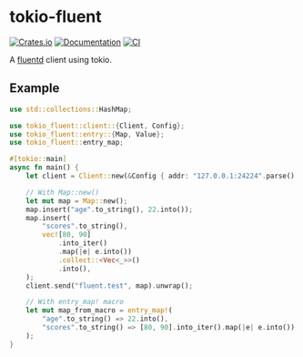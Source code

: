 # tokio-fluent

[![Crates.io](https://img.shields.io/crates/v/tokio-fluent.svg)](https://crates.io/crates/tokio-fluent)
[![Documentation](https://docs.rs/tokio-fluent/badge.svg)](https://docs.rs/crate/tokio-fluent/)
[![CI](https://github.com/johnmanjiro13/tokio-fluent/workflows/test/badge.svg)](https://github.com/johnmanjiro13/tokio-fluent/actions?query=workflow%3Atest)


A [fluentd](https://www.fluentd.org/) client using tokio.

## Example

```rust
use std::collections::HashMap;

use tokio_fluent::client::{Client, Config};
use tokio_fluent::entry::{Map, Value};
use tokio_fluent::entry_map;

#[tokio::main]
async fn main() {
    let client = Client::new(&Config { addr: "127.0.0.1:24224".parse().unwrap() }).await.unwrap();

    // With Map::new()
    let mut map = Map::new();
    map.insert("age".to_string(), 22.into());
    map.insert(
        "scores".to_string(),
        vec![80, 90]
            .into_iter()
            .map(|e| e.into())
            .collect::<Vec<_>>()
            .into(),
    );
    client.send("fluent.test", map).unwrap();

    // With entry_map! macro
    let mut map_from_macro = entry_map!(
        "age".to_string() => 22.into(),
        "scores".to_string() => [80, 90].into_iter().map(|e| e.into()).collect::<Vec<_>>().into(),
    );
}
```
